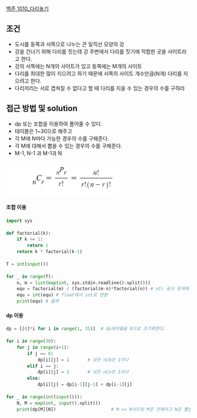 
[백준 1010_다리놓기](https://www.acmicpc.net/problem/1010)


## 조건

- 도시를 동쪽과 서쪽으로 나누는 큰 일직선 모양의 강
- 강을 건너기 위해 다리를 짓는데 강 주변에서 다리를 짓기에 적합한 곳을 사이트라고 한다.
- 강의 서쪽에는 N개의 사이트가 있고 동쪽에는 M개의 사이트
- 다리를 최대한 많이 지으려고 하기 때문에 서쪽의 사이트 개수만큼(N개) 다리를 지으려고 한다.
- 다리끼리는 서로 겹쳐질 수 없다고 할 때 다리를 지을 수 있는 경우의 수를 구하라


## 접근 방법 및 solution

- dp 또는 조합을 이용하여 풀어줄 수 있다.
- 테이블은 1~30으로 해주고
- 각 M에 N마다 가능한 경우의 수를 구해준다.
- 각 M에 대해서 뽑을 수 있는 경우의 수를 구해준다.
- M-1, N-1 과 M-1과 N


![](assets/Pasted%20image%2020221029194808.png)


#### 조합 이용

```python
import sys  
  
def factorial(k):  
    if k <= 1:  
        return 1  
    return k * factorial(k-1)  
  
T = int(input())  
  
for _ in range(T):  
    n, m = list(map(int, sys.stdin.readline().split()))  
    equ = factorial(m) / (factorial(m-n)*factorial(n)) # nCr 공식 문제에 맞게 수정  
    equ = int(equ) # float에서 int로 변환  
    print(equ) # 출력

```




#### dp 이용 

```python
dp = [[0]*i for i in range(1, 31)]  # dp테이블을 0으로 초기화한다.  
  
for i in range(30):  
    for j in range(i+1):  
        if j == 0:  
            dp[i][j] = 1       # 모든 nC0은 1이다  
        elif i == j:  
            dp[i][j] = 1       # 모든 nCn은 1이다  
        else:  
            dp[i][j] = dp[i-1][j-1] + dp[i-1][j]  
  
for _ in range(int(input())):  
    N, M = map(int, input().split())  
    print(dp[M][N])                     # M >= N이므로 M은 전체이고 N은 뽑는 경우가 된다
```